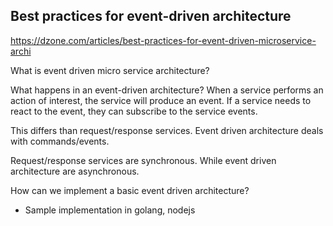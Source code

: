 ## Best practices for event-driven architecture



https://dzone.com/articles/best-practices-for-event-driven-microservice-archi

What is event driven micro service architecture?

What happens in an event-driven architecture?
When a service performs an action of interest, the service will produce an event. If a service needs to react to the event, they can subscribe to the service events. 

This differs than request/response services. Event driven architecture deals with commands/events. 

Request/response services are synchronous. While event driven architecture are asynchronous.



How can we implement a basic event driven architecture?
- Sample implementation in golang, nodejs

